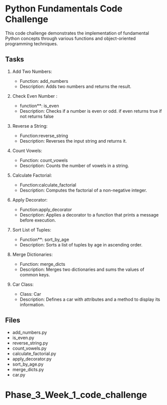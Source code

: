 # Python Fundamentals Code Challenge
This code challenge demonstrates the implementation of fundamental Python concepts through various functions and object-oriented programming techniques.

## Tasks 

1. Add Two Numbers:
   - Function: add_numbers
   - Description: Adds two numbers and returns the result.

2. Check Even Number :
   - function**: is_even
   - Description: Checks if a number is even or odd. if even returns true if not returns false 

3. Reverse a String:
   - Function:reverse_string
   - Description: Reverses the input string and returns it.

4. Count Vowels:
   - Function: count_vowels
   - Description: Counts the number of vowels in a string.

5. Calculate Factorial:
   - Function:calculate_factorial
   - Description: Computes the factorial of a non-negative integer.

6. Apply Decorator:
   - Function:apply_decorator
   - Description: Applies a decorator to a function that prints a message before execution.

7. Sort List of Tuples:
   - Function**: sort_by_age
   - Description: Sorts a list of tuples by age in ascending order.

8. Merge Dictionaries:
   - Function: merge_dicts
   - Description: Merges two dictionaries and sums the values of common keys.

9. Car Class:
   - Class: Car
   - Description: Defines a car with attributes and a method to display its information.

## Files

- add_numbers.py
- is_even.py
- reverse_string.py
- count_vowels.py
- calculate_factorial.py
- apply_decorator.py
- sort_by_age.py
- merge_dicts.py
- car.py

# Phase_3_Week_1_code_challenge
